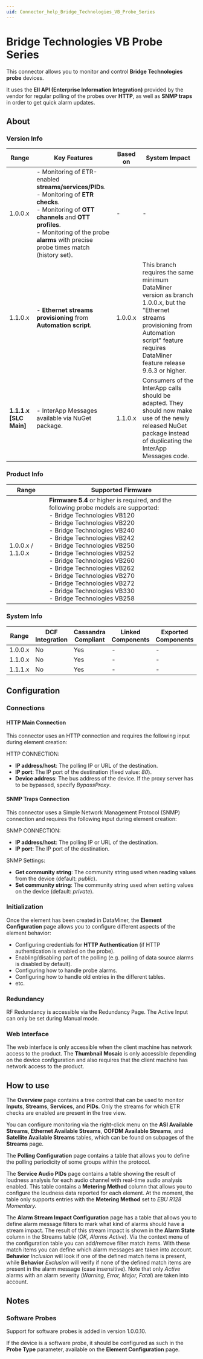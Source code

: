 ```yaml
---
uid: Connector_help_Bridge_Technologies_VB_Probe_Series
---
```


# Bridge Technologies VB Probe Series

This connector allows you to monitor and control **Bridge Technologies probe** devices.

It uses the **EII API (Enterprise Information Integration)** provided by the vendor for regular polling of the probes over **HTTP**, as well as **SNMP traps** in order to get quick alarm updates.

## About

### Version Info

| Range | Key Features | Based on | System Impact |
|--|--|--|--|
| 1.0.0.x | - Monitoring of ETR-enabled **streams/services/PIDs**. <br>- Monitoring of **ETR checks**. <br>- Monitoring of **OTT channels** and **OTT profiles**. <br>- Monitoring of the probe **alarms** with precise probe times match (history set). | - | - |
| 1.1.0.x | - **Ethernet streams provisioning** from **Automation script**. | 1.0.0.x | This branch requires the same minimum DataMiner version as branch 1.0.0.x, but the "Ethernet streams provisioning from Automation script" feature requires DataMiner feature release 9.6.3 or higher. |
| **1.1.1.x \[SLC Main\]** | - InterApp Messages available via NuGet package. | 1.1.0.x | Consumers of the InterApp calls should be adapted. They should now make use of the newly released NuGet package instead of duplicating the InterApp Messages code. |

### Product Info

| Range | Supported Firmware |
|--|--|
| 1.0.0.x / 1.1.0.x | **Firmware 5.4** or higher is required, and the following probe models are supported:<br>- Bridge Technologies VB120<br>- Bridge Technologies VB220<br>- Bridge Technologies VB240<br>- Bridge Technologies VB242<br>- Bridge Technologies VB250<br>- Bridge Technologies VB252<br>- Bridge Technologies VB260<br>- Bridge Technologies VB262<br>- Bridge Technologies VB270<br>- Bridge Technologies VB272<br>- Bridge Technologies VB330<br>- Bridge Technologies VB258 |

### System Info

| Range     | DCF Integration     | Cassandra Compliant     | Linked Components     | Exported Components     |
|-----------|---------------------|-------------------------|-----------------------|-------------------------|
| 1.0.0.x   | No                  | Yes                     | -                     | -                       |
| 1.1.0.x   | No                  | Yes                     | -                     | -                       |
| 1.1.1.x   | No                  | Yes                     | -                     | -                       |

## Configuration

### Connections

#### HTTP Main Connection

This connector uses an HTTP connection and requires the following input during element creation:

HTTP CONNECTION:

- **IP address/host**: The polling IP or URL of the destination.
- **IP port**: The IP port of the destination (fixed value: *80*).
- **Device address**: The bus address of the device. If the proxy server has to be bypassed, specify *BypassProxy*.

#### SNMP Traps Connection

This connector uses a Simple Network Management Protocol (SNMP) connection and requires the following input during element creation:

SNMP CONNECTION:

- **IP address/host**: The polling IP or URL of the destination.
- **IP port**: The IP port of the destination.

SNMP Settings:

- **Get community string**: The community string used when reading values from the device (default: *public*).
- **Set community string**: The community string used when setting values on the device (default: *private*).

### Initialization

Once the element has been created in DataMiner, the **Element Configuration** page allows you to configure different aspects of the element behavior:

- Configuring credentials for **HTTP Authentication** (if HTTP authentication is enabled on the probe).
- Enabling/disabling part of the polling (e.g. polling of data source alarms is disabled by default).
- Configuring how to handle probe alarms.
- Configuring how to handle old entries in the different tables.
- etc.

### Redundancy

RF Redundancy is accessible via the Redundancy Page. The Active Input can only be set during Manual mode.

### Web Interface

The web interface is only accessible when the client machine has network access to the product. The **Thumbnail Mosaic** is only accessible depending on the device configuration and also requires that the client machine has network access to the product.

## How to use

The **Overview** page contains a tree control that can be used to monitor **Inputs**, **Streams**, **Services**, and **PIDs**. Only the streams for which ETR checks are enabled are present in the tree view.

You can configure monitoring via the right-click menu on the **ASI Available Streams**, **Ethernet Available Streams**, **COFDM Available Streams**, and **Satellite Available Streams** tables, which can be found on subpages of the **Streams** page.

The **Polling Configuration** page contains a table that allows you to define the polling periodicity of some groups within the protocol.

The **Service Audio PIDs** page contains a table showing the result of loudness analysis for each audio channel with real-time audio analysis enabled. This table contains a **Metering Method** column that allows you to configure the loudness data reported for each element. At the moment, the table only supports entries with the **Metering Method** set to *EBU R128 Momentary.*

The **Alarm Stream Impact Configuration** page has a table that allows you to define alarm message filters to mark what kind of alarms should have a stream impact. The result of this stream impact is shown in the **Alarm State** column in the Streams table (*OK, Alarms Active*). Via the context menu of the configuration table you can add/remove filter match items. With these match items you can define which alarm messages are taken into account. **Behavior** *Inclusion* will look if one of the defined match items is present, while **Behavior** *Exclusion* will verify if none of the defined match items are present in the alarm message (case insensitive).
Note that only *Active* alarms with an alarm severity (*Warning, Error, Major, Fatal*) are taken into account.

## Notes

### Software Probes

Support for software probes is added in version 1.0.0.10.

If the device is a software probe, it should be configured as such in the **Probe Type** parameter, available on the **Element Configuration** page.
